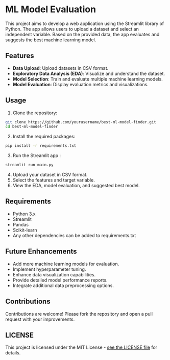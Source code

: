 # ML Model Evaluation

This project aims to develop a web application using the Streamlit library of Python. The app allows users to upload a dataset and select an independent variable. Based on the provided data, the app evaluates and suggests the best machine learning model.

## Features

- **Data Upload**: Upload datasets in CSV format.
- **Exploratory Data Analysis (EDA)**: Visualize and understand the dataset.
- **Model Selection**: Train and evaluate multiple machine learning models.
- **Model Evaluation**: Display evaluation metrics and visualizations.

## Usage

1. Clone the repository:

```sh
git clone https://github.com/yourusername/best-ml-model-finder.git
cd best-ml-model-finder
```

2. Install the required packages:

```sh
pip install -r requirements.txt
```

3. Run the Streamlit app :

```sh
streamlit run main.py
```

4. Upload your dataset in CSV format.
5. Select the features and target variable.
6. View the EDA, model evaluation, and suggested best model.

## Requirements

* Python 3.x
* Streamlit
* Pandas
* Scikit-learn
* Any other dependencies can be added to requirements.txt

## Future Enhancements

* Add more machine learning models for evaluation.
* Implement hyperparameter tuning.
* Enhance data visualization capabilities.
* Provide detailed model performance reports.
* Integrate additional data preprocessing options.

## Contributions

Contributions are welcome! Please fork the repository and open a pull request with your improvements.

## LICENSE

This project is licensed under the MIT License - [see the LICENSE file](https://github.com/AyushJainSparsh/model_evaluation/blob/main/LICENSE) for details.
